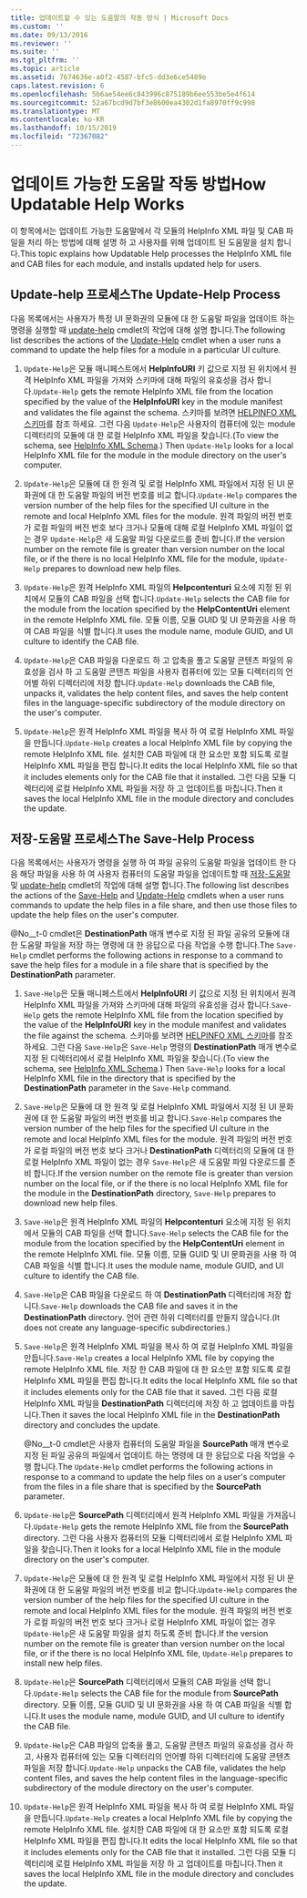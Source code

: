 ```yaml
---
title: 업데이트할 수 있는 도움말의 작동 방식 | Microsoft Docs
ms.custom: ''
ms.date: 09/13/2016
ms.reviewer: ''
ms.suite: ''
ms.tgt_pltfrm: ''
ms.topic: article
ms.assetid: 7674636e-a0f2-4587-bfc5-dd3e6ce5489e
caps.latest.revision: 6
ms.openlocfilehash: 5b6ae54ee6c843996c875189b6ee553be5e4f614
ms.sourcegitcommit: 52a67bcd9d7bf3e8600ea4302d1fa8970ff9c998
ms.translationtype: MT
ms.contentlocale: ko-KR
ms.lasthandoff: 10/15/2019
ms.locfileid: "72367082"
---
```

# <a name="how-updatable-help-works"></a><span data-ttu-id="5d960-102">업데이트 가능한 도움말 작동 방법</span><span class="sxs-lookup"><span data-stu-id="5d960-102">How Updatable Help Works</span></span>

<span data-ttu-id="5d960-103">이 항목에서는 업데이트 가능한 도움말에서 각 모듈의 HelpInfo XML 파일 및 CAB 파일을 처리 하는 방법에 대해 설명 하 고 사용자를 위해 업데이트 된 도움말을 설치 합니다.</span><span class="sxs-lookup"><span data-stu-id="5d960-103">This topic explains how Updatable Help processes the HelpInfo XML file and CAB files for each module, and installs updated help for users.</span></span>

## <a name="the-update-help-process"></a><span data-ttu-id="5d960-104">Update-help 프로세스</span><span class="sxs-lookup"><span data-stu-id="5d960-104">The Update-Help Process</span></span>

<span data-ttu-id="5d960-105">다음 목록에서는 사용자가 특정 UI 문화권의 모듈에 대 한 도움말 파일을 업데이트 하는 명령을 실행할 때 [update-help](/powershell/module/Microsoft.PowerShell.Core/Update-Help) cmdlet의 작업에 대해 설명 합니다.</span><span class="sxs-lookup"><span data-stu-id="5d960-105">The following list describes the actions of the [Update-Help](/powershell/module/Microsoft.PowerShell.Core/Update-Help) cmdlet when a user runs a command to update the help files for a module in a particular UI culture.</span></span>

1. <span data-ttu-id="5d960-106">`Update-Help`은 모듈 매니페스트에서 **HelpInfoURI** 키 값으로 지정 된 위치에서 원격 HelpInfo XML 파일을 가져와 스키마에 대해 파일의 유효성을 검사 합니다.</span><span class="sxs-lookup"><span data-stu-id="5d960-106">`Update-Help` gets the remote HelpInfo XML file from the location specified by the value of the **HelpInfoURI** key in the module manifest and validates the file against the schema.</span></span> <span data-ttu-id="5d960-107">스키마를 보려면 [HELPINFO XML 스키마](./helpinfo-xml-schema.md)를 참조 하세요. 그런 다음 `Update-Help`은 사용자의 컴퓨터에 있는 module 디렉터리의 모듈에 대 한 로컬 HelpInfo XML 파일을 찾습니다.</span><span class="sxs-lookup"><span data-stu-id="5d960-107">(To view the schema, see [HelpInfo XML Schema](./helpinfo-xml-schema.md).) Then `Update-Help` looks for a local HelpInfo XML file for the module in the module directory on the user's computer.</span></span>

2. <span data-ttu-id="5d960-108">`Update-Help`은 모듈에 대 한 원격 및 로컬 HelpInfo XML 파일에서 지정 된 UI 문화권에 대 한 도움말 파일의 버전 번호를 비교 합니다.</span><span class="sxs-lookup"><span data-stu-id="5d960-108">`Update-Help` compares the version number of the help files for the specified UI culture in the remote and local HelpInfo XML files for the module.</span></span> <span data-ttu-id="5d960-109">원격 파일의 버전 번호가 로컬 파일의 버전 번호 보다 크거나 모듈에 대해 로컬 HelpInfo XML 파일이 없는 경우 `Update-Help`은 새 도움말 파일 다운로드를 준비 합니다.</span><span class="sxs-lookup"><span data-stu-id="5d960-109">If the version number on the remote file is greater than version number on the local file, or if the there is no local HelpInfo XML file for the module, `Update-Help` prepares to download new help files.</span></span>

3. <span data-ttu-id="5d960-110">`Update-Help`은 원격 HelpInfo XML 파일의 **Helpcontenturi** 요소에 지정 된 위치에서 모듈의 CAB 파일을 선택 합니다.</span><span class="sxs-lookup"><span data-stu-id="5d960-110">`Update-Help` selects the CAB file for the module from the location specified by the **HelpContentUri** element in the remote HelpInfo XML file.</span></span> <span data-ttu-id="5d960-111">모듈 이름, 모듈 GUID 및 UI 문화권을 사용 하 여 CAB 파일을 식별 합니다.</span><span class="sxs-lookup"><span data-stu-id="5d960-111">It uses the module name, module GUID, and UI culture to identify the CAB file.</span></span>

4. <span data-ttu-id="5d960-112">`Update-Help`은 CAB 파일을 다운로드 하 고 압축을 풀고 도움말 콘텐츠 파일의 유효성을 검사 하 고 도움말 콘텐츠 파일을 사용자 컴퓨터에 있는 모듈 디렉터리의 언어별 하위 디렉터리에 저장 합니다.</span><span class="sxs-lookup"><span data-stu-id="5d960-112">`Update-Help` downloads the CAB file, unpacks it, validates the help content files, and saves the help content files in the language-specific subdirectory of the module directory on the user's computer.</span></span>

5. <span data-ttu-id="5d960-113">`Update-Help`은 원격 HelpInfo XML 파일을 복사 하 여 로컬 HelpInfo XML 파일을 만듭니다.</span><span class="sxs-lookup"><span data-stu-id="5d960-113">`Update-Help` creates a local HelpInfo XML file by copying the remote HelpInfo XML file.</span></span> <span data-ttu-id="5d960-114">설치한 CAB 파일에 대 한 요소만 포함 되도록 로컬 HelpInfo XML 파일을 편집 합니다.</span><span class="sxs-lookup"><span data-stu-id="5d960-114">It edits the local HelpInfo XML file so that it includes elements only for the CAB file that it installed.</span></span> <span data-ttu-id="5d960-115">그런 다음 모듈 디렉터리에 로컬 HelpInfo XML 파일을 저장 하 고 업데이트를 마칩니다.</span><span class="sxs-lookup"><span data-stu-id="5d960-115">Then it saves the local HelpInfo XML file in the module directory and concludes the update.</span></span>

## <a name="the-save-help-process"></a><span data-ttu-id="5d960-116">저장-도움말 프로세스</span><span class="sxs-lookup"><span data-stu-id="5d960-116">The Save-Help Process</span></span>

<span data-ttu-id="5d960-117">다음 목록에서는 사용자가 명령을 실행 하 여 파일 공유의 도움말 파일을 업데이트 한 다음 해당 파일을 사용 하 여 사용자 컴퓨터의 도움말 파일을 업데이트할 때 [저장-도움말](/powershell/module/Microsoft.PowerShell.Core/Save-Help) 및 [update-help](/powershell/module/Microsoft.PowerShell.Core/Update-Help) cmdlet의 작업에 대해 설명 합니다.</span><span class="sxs-lookup"><span data-stu-id="5d960-117">The following list describes the actions of the [Save-Help](/powershell/module/Microsoft.PowerShell.Core/Save-Help) and [Update-Help](/powershell/module/Microsoft.PowerShell.Core/Update-Help) cmdlets when a user runs commands to update the help files in a file share, and then use those files to update the help files on the user's computer.</span></span>

<span data-ttu-id="5d960-118">@No__t-0 cmdlet은 **DestinationPath** 매개 변수로 지정 된 파일 공유의 모듈에 대 한 도움말 파일을 저장 하는 명령에 대 한 응답으로 다음 작업을 수행 합니다.</span><span class="sxs-lookup"><span data-stu-id="5d960-118">The `Save-Help` cmdlet performs the following actions in response to a command to save the help files for a module in a file share that is specified by the **DestinationPath** parameter.</span></span>

1. <span data-ttu-id="5d960-119">`Save-Help`은 모듈 매니페스트에서 **HelpInfoURI** 키 값으로 지정 된 위치에서 원격 HelpInfo XML 파일을 가져와 스키마에 대해 파일의 유효성을 검사 합니다.</span><span class="sxs-lookup"><span data-stu-id="5d960-119">`Save-Help` gets  the remote HelpInfo XML file from the location specified by the value of the **HelpInfoURI** key in the module manifest and validates the file against the schema.</span></span> <span data-ttu-id="5d960-120">스키마를 보려면 [HELPINFO XML 스키마](./helpinfo-xml-schema.md)를 참조 하세요. 그런 다음 `Save-Help`은 `Save-Help` 명령의 **DestinationPath** 매개 변수로 지정 된 디렉터리에서 로컬 HelpInfo XML 파일을 찾습니다.</span><span class="sxs-lookup"><span data-stu-id="5d960-120">(To view the schema, see [HelpInfo XML Schema](./helpinfo-xml-schema.md).) Then `Save-Help` looks for a local HelpInfo XML file in the directory that is specified by the **DestinationPath** parameter in the `Save-Help` command.</span></span>

2. <span data-ttu-id="5d960-121">`Save-Help`은 모듈에 대 한 원격 및 로컬 HelpInfo XML 파일에서 지정 된 UI 문화권에 대 한 도움말 파일의 버전 번호를 비교 합니다.</span><span class="sxs-lookup"><span data-stu-id="5d960-121">`Save-Help` compares the version number of the help files for the specified UI culture in the remote and local HelpInfo XML files for the module.</span></span> <span data-ttu-id="5d960-122">원격 파일의 버전 번호가 로컬 파일의 버전 번호 보다 크거나 **DestinationPath** 디렉터리의 모듈에 대 한 로컬 HelpInfo XML 파일이 없는 경우 `Save-Help`은 새 도움말 파일 다운로드를 준비 합니다.</span><span class="sxs-lookup"><span data-stu-id="5d960-122">If the version number on the remote file is greater than version number on the local file, or if the there is no local HelpInfo XML file for the module in the **DestinationPath** directory, `Save-Help` prepares to download new help files.</span></span>

3. <span data-ttu-id="5d960-123">`Save-Help`은 원격 HelpInfo XML 파일의 **Helpcontenturi** 요소에 지정 된 위치에서 모듈의 CAB 파일을 선택 합니다.</span><span class="sxs-lookup"><span data-stu-id="5d960-123">`Save-Help` selects the CAB file for the module from the location specified by the **HelpContentUri** element in the remote HelpInfo XML file.</span></span> <span data-ttu-id="5d960-124">모듈 이름, 모듈 GUID 및 UI 문화권을 사용 하 여 CAB 파일을 식별 합니다.</span><span class="sxs-lookup"><span data-stu-id="5d960-124">It uses the module name, module GUID, and UI culture to identify the CAB file.</span></span>

4. <span data-ttu-id="5d960-125">`Save-Help`은 CAB 파일을 다운로드 하 여 **DestinationPath** 디렉터리에 저장 합니다.</span><span class="sxs-lookup"><span data-stu-id="5d960-125">`Save-Help` downloads the CAB file and saves it in the **DestinationPath** directory.</span></span> <span data-ttu-id="5d960-126">언어 관련 하위 디렉터리를 만들지 않습니다.</span><span class="sxs-lookup"><span data-stu-id="5d960-126">(It does not create any language-specific subdirectories.)</span></span>

5. <span data-ttu-id="5d960-127">`Save-Help`은 원격 HelpInfo XML 파일을 복사 하 여 로컬 HelpInfo XML 파일을 만듭니다.</span><span class="sxs-lookup"><span data-stu-id="5d960-127">`Save-Help` creates a local HelpInfo XML file by copying the remote HelpInfo XML file.</span></span> <span data-ttu-id="5d960-128">저장 한 CAB 파일에 대 한 요소만 포함 되도록 로컬 HelpInfo XML 파일을 편집 합니다.</span><span class="sxs-lookup"><span data-stu-id="5d960-128">It edits the local HelpInfo XML file so that it includes elements only for the CAB file that it saved.</span></span> <span data-ttu-id="5d960-129">그런 다음 로컬 HelpInfo XML 파일을 **DestinationPath** 디렉터리에 저장 하 고 업데이트를 마칩니다.</span><span class="sxs-lookup"><span data-stu-id="5d960-129">Then it saves the local HelpInfo XML file in the  **DestinationPath** directory and concludes the update.</span></span>

   <span data-ttu-id="5d960-130">@No__t-0 cmdlet은 사용자 컴퓨터의 도움말 파일을 **SourcePath** 매개 변수로 지정 된 파일 공유의 파일에서 업데이트 하는 명령에 대 한 응답으로 다음 작업을 수행 합니다.</span><span class="sxs-lookup"><span data-stu-id="5d960-130">The `Update-Help` cmdlet performs the following actions in response to a command to update the help files on a user's computer from the files in a file share that is specified by the **SourcePath** parameter.</span></span>

1. <span data-ttu-id="5d960-131">`Update-Help`은 **SourcePath** 디렉터리에서 원격 HelpInfo XML 파일을 가져옵니다.</span><span class="sxs-lookup"><span data-stu-id="5d960-131">`Update-Help` gets the remote HelpInfo XML file from the **SourcePath** directory.</span></span> <span data-ttu-id="5d960-132">그런 다음 사용자 컴퓨터의 모듈 디렉터리에서 로컬 HelpInfo XML 파일을 찾습니다.</span><span class="sxs-lookup"><span data-stu-id="5d960-132">Then it looks for a local HelpInfo XML file in the module directory on the user's computer.</span></span>

2. <span data-ttu-id="5d960-133">`Update-Help`은 모듈에 대 한 원격 및 로컬 HelpInfo XML 파일에서 지정 된 UI 문화권에 대 한 도움말 파일의 버전 번호를 비교 합니다.</span><span class="sxs-lookup"><span data-stu-id="5d960-133">`Update-Help` compares the version number of the help files for the specified UI culture in the remote and local HelpInfo XML files for the module.</span></span> <span data-ttu-id="5d960-134">원격 파일의 버전 번호가 로컬 파일의 버전 번호 보다 크거나 로컬 HelpInfo XML 파일이 없는 경우 `Update-Help`은 새 도움말 파일을 설치 하도록 준비 합니다.</span><span class="sxs-lookup"><span data-stu-id="5d960-134">If the version number on the remote file is greater than version number on the local file, or if the there is no local HelpInfo XML file, `Update-Help` prepares to install new help files.</span></span>

3. <span data-ttu-id="5d960-135">`Update-Help`은 **SourcePath** 디렉터리에서 모듈의 CAB 파일을 선택 합니다.</span><span class="sxs-lookup"><span data-stu-id="5d960-135">`Update-Help` selects the CAB file for the module from **SourcePath** directory.</span></span> <span data-ttu-id="5d960-136">모듈 이름, 모듈 GUID 및 UI 문화권을 사용 하 여 CAB 파일을 식별 합니다.</span><span class="sxs-lookup"><span data-stu-id="5d960-136">It uses the module name, module GUID, and UI culture to identify the CAB file.</span></span>

4. <span data-ttu-id="5d960-137">`Update-Help`은 CAB 파일의 압축을 풀고, 도움말 콘텐츠 파일의 유효성을 검사 하 고, 사용자 컴퓨터에 있는 모듈 디렉터리의 언어별 하위 디렉터리에 도움말 콘텐츠 파일을 저장 합니다.</span><span class="sxs-lookup"><span data-stu-id="5d960-137">`Update-Help` unpacks the CAB file, validates the help content files, and saves the help content files in the language-specific subdirectory of the module directory on the user's computer.</span></span>

5. <span data-ttu-id="5d960-138">`Update-Help`은 원격 HelpInfo XML 파일을 복사 하 여 로컬 HelpInfo XML 파일을 만듭니다.</span><span class="sxs-lookup"><span data-stu-id="5d960-138">`Update-Help` creates a local HelpInfo XML file by copying the remote HelpInfo XML file.</span></span> <span data-ttu-id="5d960-139">설치한 CAB 파일에 대 한 요소만 포함 되도록 로컬 HelpInfo XML 파일을 편집 합니다.</span><span class="sxs-lookup"><span data-stu-id="5d960-139">It edits the local HelpInfo XML file so that it includes elements only for the CAB file that it installed.</span></span> <span data-ttu-id="5d960-140">그런 다음 모듈 디렉터리에 로컬 HelpInfo XML 파일을 저장 하 고 업데이트를 마칩니다.</span><span class="sxs-lookup"><span data-stu-id="5d960-140">Then it saves the local HelpInfo XML file in the module directory and concludes the update.</span></span>